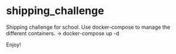 # shipping_challenge

Shipping challenge for school. 
Use docker-compose to manage the different containers. 
  -> docker-compose up -d

Enjoy!
